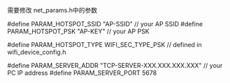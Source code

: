 需要修改 net_params.h中的参数

#define PARAM_HOTSPOT_SSID "AP-SSID"  // your AP SSID
#define PARAM_HOTSPOT_PSK  "AP-KEY"  // your AP PSK

#define PARAM_HOTSPOT_TYPE WIFI_SEC_TYPE_PSK // defined in wifi_device_config.h

#define PARAM_SERVER_ADDR "TCP-SERVER-XXX.XXX.XXX.XXX" // your PC IP address
#define PARAM_SERVER_PORT 5678
